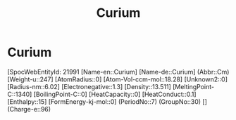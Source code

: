 ﻿---
title: "Curium"
type: Element
GroupName: Actinide-Group
---

# Curium

[SpocWebEntityId: 21991
[Name-en::Curium]
[Name-de::Curium]
(Abbr::Cm)
[Weight-u::247]
[AtomRadius::0]
[Atom-Vol-ccm-mol::18.28]
[Unknown2::0]
[Radius-nm::6.02]
[Electronegative::1.3]
[Density::13.511]
[MeltingPoint-C::1340]
[BoilingPoint-C::0]
[HeatCapacity::0]
[HeatConduct::0.1]
[Enthalpy::15]
[FormEnergy-kj-mol::0]
(PeriodNo::7)
(GroupNo::30)
[]
(Charge-e::96)

